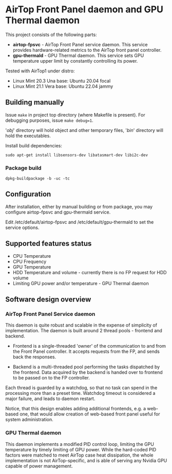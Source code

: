# AirTop Front Panel daemon and GPU Thermal daemon

This project consists of the following parts:

- **airtop-fpsvc** - AirTop Front Panel service daemon. This service provides hardware-related metrics to the AirTop front panel controller.
- **gpu-thermald** - GPU Thermal daemon. This service sets GPU temperature upper limit by constantly controlling its power.

Tested with AirTop1 under distro:

- Linux Mint 20.3 Una base: Ubuntu 20.04 focal
- Linux Mint 21.1 Vera base: Ubuntu 22.04 jammy

## Building manually

Issue `make` in project top directory (where Makefile is present).
For debugging purposes, issue `make debug=1`.

'_obj_' directory will hold object and other temporary files, '_bin_' directory will hold the executables.

Install build dependencies:

`sudo apt-get install libsensors-dev libatasmart-dev libi2c-dev`

### Package build

`dpkg-buildpackage -b -uc -tc`

## Configuration

After installation, either by manual building or from package, you may configure airtop-fpsvc and gpu-thermald service.

Edit /etc/default/airtop-fpsvc and /etc/default/gpu-thermald to set the service options.

## Supported features status

- CPU Temperature
- CPU Frequency
- GPU Temperature
- HDD Temperature and volume - currently there is no FP request for HDD volume
- Limiting GPU power and/or temperature - GPU Thermal daemon

## Software design overview

### AirTop Front Panel Service daemon

This daemon is quite robust and scalable in the expense of simplicity of implementation. The daemon is built around 2 thread pools - frontend and backend.

- Frontend is a single-threaded 'owner' of the communication to and from the Front Panel controller. It accepts requests from the FP, and sends back the responses.

- Backend is a multi-threaded pool performing the tasks dispatched by the frontend. Data acquired by the backend is handed over to frontend to be passed on to the FP controller.

Each thread is guarded by a watchdog, so that no task can spend in the processing more than a preset time. Watchdog timeout is considered a major failure, and leads to daemon restart.

Notice, that this design enables adding additional frontends, e.g. a web-based one, that would allow creation of web-based front panel useful for system administration.

### GPU Thermal daemon

This daemon implements a modified PID control loop, limiting the GPU temperature by timely limiting of GPU power.
While the hard-coded PID factors were matched to meet AirTop case heat dissipation, the whole implementation is not AirTop-specific, and is able of serving any Nvidia GPU capable of power management.
